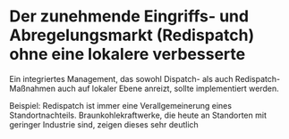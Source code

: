 # Der zunehmende Eingriffs- und Abregelungsmarkt (Redispatch) ohne eine lokalere verbesserte

Ein integriertes Management, das sowohl Dispatch- als auch Redispatch-Maßnahmen auch auf lokaler Ebene anreizt, sollte implementiert werden.

Beispiel: Redispatch ist immer eine Verallgemeinerung eines Standortnachteils. Braunkohlekraftwerke, die heute an Standorten mit geringer Industrie sind, zeigen dieses sehr deutlich
